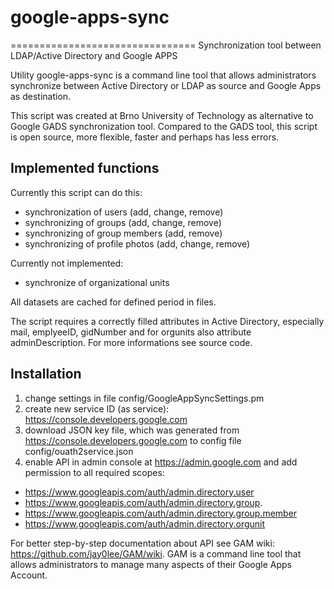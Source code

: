 # google-apps-sync
================================
Synchronization tool between LDAP/Active Directory and Google APPS

Utility google-apps-sync is a command line tool that allows administrators synchronize between Active Directory or LDAP as source and Google Apps as destination.

This script was created at Brno University of Technology as alternative to Google GADS synchronization tool. Compared to the GADS tool, this script is open source, more flexible, faster and perhaps has less errors.

Implemented functions
---------------------
Currently this script can do this:

 * synchronization of users (add, change, remove)
 * synchronizing of groups (add, change, remove)
 * synchronizing of group members (add, remove)
 * synchronizing of profile photos (add, change, remove)

Currently not implemented:

* synchronize of organizational units

All datasets are cached for defined period in files.

The script requires a correctly filled attributes in Active Directory, especially mail, emplyeeID, gidNumber and for orgunits also attribute adminDescription.
For more informations see source code.

Installation
------------

1. change settings in file config/GoogleAppSyncSettings.pm
2. create new service ID (as service): https://console.developers.google.com
3. download JSON key file, which was generated from https://console.developers.google.com to config file config/ouath2service.json
4. enable API in admin console at https://admin.google.com and add permission to all required scopes:

 * https://www.googleapis.com/auth/admin.directory.user 
 * https://www.googleapis.com/auth/admin.directory.group.
 * https://www.googleapis.com/auth/admin.directory.group.member 
 * https://www.googleapis.com/auth/admin.directory.orgunit

For better step-by-step documentation about API see GAM wiki: https://github.com/jay0lee/GAM/wiki. GAM is a command line tool that allows administrators to manage many aspects of their Google Apps Account.
